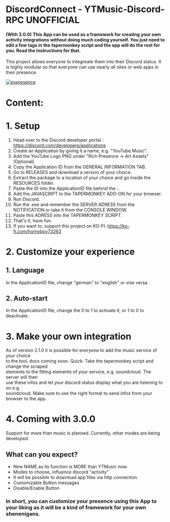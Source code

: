 # DiscordConnect - YTMusic-Discord-RPC UNOFFICIAL   
#### (With 3.0.0) This App can be used as a framework for creating your own activity integrations without doing much coding yourself. You just need to edit a few tags in the tapermonkey script and the app will do the rest for you. Read the instructions for that.    

This project allows everyone to integreate them into their Discord status. It is highly modular so that everyone can use nearly all sites or web apps in their presence.

[![pypresence](https://img.shields.io/badge/using-pypresence-00bb88.svg?style=for-the-badge&logo=discord&logoWidth=20)](https://github.com/qwertyquerty/pypresence)

# Content:

# 1. Setup
   1. Head over to the Discord developer portal : https://discord.com/developers/applications
   2. Create an Application by giving it a name, e.g. "YouTube Music".
   3. Add the YouTube Logo PNG under "Rich Presence -> Art Assets" (Optional).
   4. Copy the Application ID from the GENERAL INFORMATION TAB.
   5. Go to RELEASES and download a version of your choice.   
   6. Extract the package to a location of your choice and go inside the RESOURCES folder.   
   7. Paste the ID into the ApplicationID file behind the :.
   8. Add the JAVASCRIPT to the TAPERMONKEY ADD-ON for your browser.
   9. Run Discord.
   10. Run the .exe and remember the SERVER ADRESS from the NOTIFICATION or take it from the CONSOLE WINDOW.
   11. Paste this ADRESS into the TAPERMONKEY SCRIPT.
   12. That's it, have fun.
   13. If you want to, support this project on KO-FI: https://ko-fi.com/hornyboy73263


# 2. Customize your experience
   ## 1. Language
   In the ApplicationID file, change "german" to "english" or vise versa.


   ## 2. Auto-start
   In the ApplicationID file, change the 0 to 1 to activate it, or 1 to 0 to deactivate.


# 3. Make your own integration

As of version 2.1.0 it is possible for everyone to add the music service of your choice   
to the tool, docs coming soon. Quick: Take the tapermonkey script and change the scraped   
elements to the fitting elements of your service, e.g. soundcloud. The server will then   
use these infos and let your discord status display what you are listening to on e.g.   
soundcloud. Make sure to use the right format to send infos from your browser to the app.   


# 4. Coming with 3.0.0

Support for more than music is planned. Currently, other modes are being developed.   

## What can you expect?   

- New NAME as its function is MORE than YTMusic now.   
- Modes to choose, influence discord "activity"
- It will be possible to download app files via http connection.
- Customizable Button messages
- Disable/Enable Button

### In short, you can customize your presence using this App to your liking as it will be a kind of framework for your own shenenigans.


